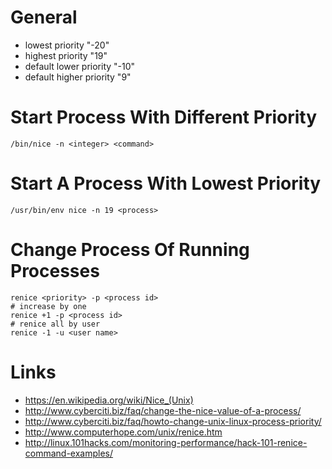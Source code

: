 # General

* lowest priority "-20"
* highest priority "19"
* default lower priority "-10"
* default higher priority "9"

# Start Process With Different Priority

```
/bin/nice -n <integer> <command>
```

# Start A Process With Lowest Priority

```
/usr/bin/env nice -n 19 <process>
```

# Change Process Of Running Processes

```
renice <priority> -p <process id>
# increase by one
renice +1 -p <process id>
# renice all by user
renice -1 -u <user name>
```

# Links

* https://en.wikipedia.org/wiki/Nice_(Unix)
* http://www.cyberciti.biz/faq/change-the-nice-value-of-a-process/
* http://www.cyberciti.biz/faq/howto-change-unix-linux-process-priority/
* http://www.computerhope.com/unix/renice.htm
* http://linux.101hacks.com/monitoring-performance/hack-101-renice-command-examples/
